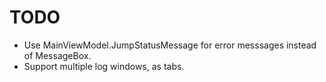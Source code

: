 # TODO
* Use MainViewModel.JumpStatusMessage for error messsages instead of MessageBox.
* Support multiple log windows, as tabs.
